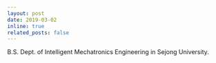 ```yaml
---
layout: post
date: 2019-03-02
inline: true
related_posts: false
---
```

B.S. Dept. of Intelligent Mechatronics Engineering in Sejong University.
